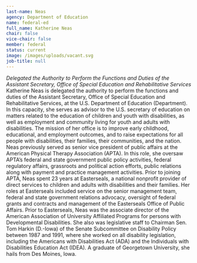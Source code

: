 ```yaml
---
last-name: Neas
agency: Department of Education
name: federal-ed
full_name: Katherine Neas
chair: false
vice-chair: false
member: federal
status: current
image: /images/uploads/vacant.svg
job-title: null
---
```

*Delegated the Authority to Perform the Functions and Duties of the Assistant Secretary, Office of Special Education and Rehabilitative Services*
Katherine Neas is delegated the authority to perform the functions and duties of the Assistant Secretary, Office of Special Education and Rehabilitative Services, at the U.S. Department of Education (Department). In this capacity, she serves as advisor to the U.S. secretary of education on matters related to the education of children and youth with disabilities, as well as employment and community living for youth and adults with disabilities. The mission of her office is to improve early childhood, educational, and employment outcomes, and to raise expectations for all people with disabilities, their families, their communities, and the nation.
Neas previously served as senior vice president of public affairs at the American Physical Therapy Association (APTA). In this role, she oversaw APTA’s federal and state government public policy activities, federal regulatory affairs, grassroots and political action efforts, public relations along with payment and practice management activities. Prior to joining APTA, Neas spent 23 years at Easterseals, a national nonprofit provider of direct services to children and adults with disabilities and their families. Her roles at Easterseals included service on the senior management team, federal and state government relations advocacy, oversight of federal grants and contracts and management of the Easterseals Office of Public Affairs. Prior to Easterseals, Neas was the associate director of the American Association of University Affiliated Programs for persons with Developmental Disabilities. She also was legislative staff to Chairman Sen. Tom Harkin (D.-Iowa) of the Senate Subcommittee on Disability Policy between 1987 and 1991, where she worked on all disability legislation, including the Americans with Disabilities Act (ADA) and the Individuals with Disabilities Education Act (IDEA). 
A graduate of Georgetown University, she hails from Des Moines, Iowa.
